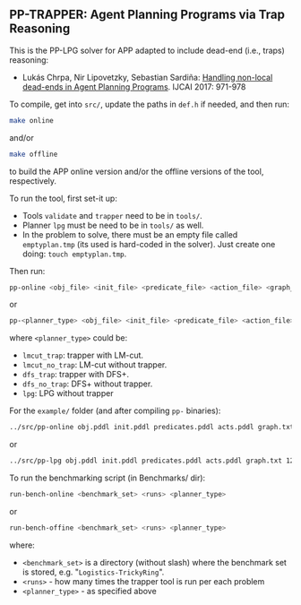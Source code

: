 ## PP-TRAPPER: Agent Planning Programs via Trap Reasoning

This is the PP-LPG solver for APP adapted to include dead-end (i.e., traps) reasoning:

* Lukás Chrpa, Nir Lipovetzky, Sebastian Sardiña: [Handling non-local dead-ends in Agent Planning Programs](https://www.ijcai.org/Proceedings/2017/135). IJCAI 2017: 971-978

To compile, get into `src/`, update the paths in `def.h` if needed, and then run:

```bash
make online
```

and/or

```bash
make offline
```

to build the APP online version and/or the offline versions of the tool, respectively.

To run the tool, first set-it up:

* Tools `validate` and `trapper` need to be in `tools/`.
* Planner `lpg` must be need to be in `tools/` as well.
* In the problem to solve, there must be an empty file called `emptyplan.tmp` (its used is hard-coded in the solver). Just create one doing:  `touch emptyplan.tmp`.
  
Then run:

```bash
pp-online <obj_file> <init_file> <predicate_file> <action_file> <graph_file> <seed> <planner_type>
```

or

```bash
pp-<planner_type> <obj_file> <init_file> <predicate_file> <action_file> <graph_file> <seed> 
```

where `<planner_type>` could be:

* `lmcut_trap`: trapper with LM-cut.
* `lmcut_no_trap`: LM-cut without trapper.
* `dfs_trap`: trapper with DFS+.
* `dfs_no_trap`: DFS+ without trapper.
* `lpg`: LPG without trapper


For the `example/` folder (and after compiling `pp-` binaries):

```bash
../src/pp-online obj.pddl init.pddl predicates.pddl acts.pddl graph.txt 123 lpg
```
or

```bash
../src/pp-lpg obj.pddl init.pddl predicates.pddl acts.pddl graph.txt 123 
```


To run the benchmarking script (in Benchmarks/ dir):

```bash
run-bench-online <benchmark_set> <runs> <planner_type>
```

or

```bash
run-bench-offine <benchmark_set> <runs> <planner_type>
```


where:

* `<benchmark_set>` is a directory (without slash) where the benchmark set is stored, e.g. "`Logistics-TrickyRing`".
* `<runs>` - how many times the trapper tool is run per each problem
* `<planner_type>` - as specified above
